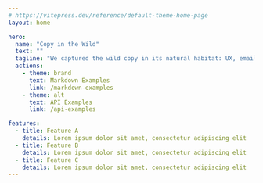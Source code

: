 ```yaml
---
# https://vitepress.dev/reference/default-theme-home-page
layout: home

hero:
  name: "Copy in the Wild"
  text: ""
  tagline: "We captured the wild copy in its natural habitat: UX, emails, and error messages."
  actions:
    - theme: brand
      text: Markdown Examples
      link: /markdown-examples
    - theme: alt
      text: API Examples
      link: /api-examples

features:
  - title: Feature A
    details: Lorem ipsum dolor sit amet, consectetur adipiscing elit
  - title: Feature B
    details: Lorem ipsum dolor sit amet, consectetur adipiscing elit
  - title: Feature C
    details: Lorem ipsum dolor sit amet, consectetur adipiscing elit
---
```


